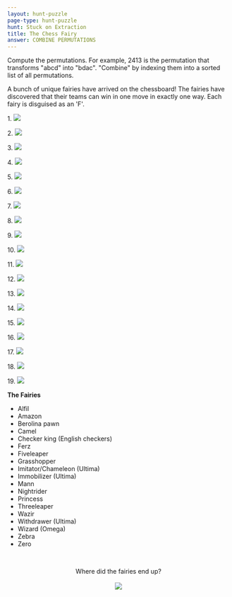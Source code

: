 ```yaml
---
layout: hunt-puzzle
page-type: hunt-puzzle
hunt: Stuck on Extraction
title: The Chess Fairy
answer: COMBINE PERMUTATIONS
---
```

<followup>
<div class="center-text">Compute the permutations. For example, 2413 is the permutation that transforms "abcd" into "bdac". "Combine" by indexing them into a sorted list of all permutations.</div>
</followup>

<p class="puzzle-flavor">A bunch of unique fairies have arrived on the chessboard! The fairies have discovered that their teams can win in one move in exactly one way. Each fairy is disguised as an 'F'.</p>

<div class="chess-flexbox">
    <div class="chessboard">
        <p> 1. <img class="chessboard" src="../chessboards/board-01.svg"></p>
        <p> 2. <img class="chessboard" src="../chessboards/board-02.svg"></p>
        <p> 3. <img class="chessboard" src="../chessboards/board-03.svg"></p>
        <p> 4. <img class="chessboard" src="../chessboards/board-04.svg"></p>
        <p> 5. <img class="chessboard" src="../chessboards/board-05.svg"></p>
        <p> 6. <img class="chessboard" src="../chessboards/board-06.svg"></p>
        <p> 7. <img class="chessboard" src="../chessboards/board-07.svg"></p>
        <p> 8. <img class="chessboard" src="../chessboards/board-08.svg"></p>
        <p> 9. <img class="chessboard" src="../chessboards/board-09.svg"></p>
        <p>10. <img class="chessboard" src="../chessboards/board-10.svg"></p>
    </div>
    <div class="chessboard">
        <p>11. <img class="chessboard" src="../chessboards/board-11.svg"></p>
        <p>12. <img class="chessboard" src="../chessboards/board-12.svg"></p>
        <p>13. <img class="chessboard" src="../chessboards/board-13.svg"></p>
        <p>14. <img class="chessboard" src="../chessboards/board-14.svg"></p>
        <p>15. <img class="chessboard" src="../chessboards/board-15.svg"></p>
        <p>16. <img class="chessboard" src="../chessboards/board-16.svg"></p>
        <p>17. <img class="chessboard" src="../chessboards/board-17.svg"></p>
        <p>18. <img class="chessboard" src="../chessboards/board-18.svg"></p>
        <p>19. <img class="chessboard" src="../chessboards/board-19.svg"></p>
<div markdown="1">

**The Fairies**<br>

* Alfil
* Amazon
* Berolina pawn
* Camel
* Checker king (English checkers)
* Ferz
* Fiveleaper
* Grasshopper
* Imitator/Chameleon (Ultima)
* Immobilizer (Ultima)
* Mann
* Nightrider
* Princess
* Threeleaper
* Wazir
* Withdrawer (Ultima)
* Wizard (Omega)
* Zebra
* Zero
</div>
    </div>
</div>

<br>
<p style="text-align: center;">
    Where did the fairies end up?<br><br>
    <img class="chessboard" src="../chessboards/board-final.svg">
</p>